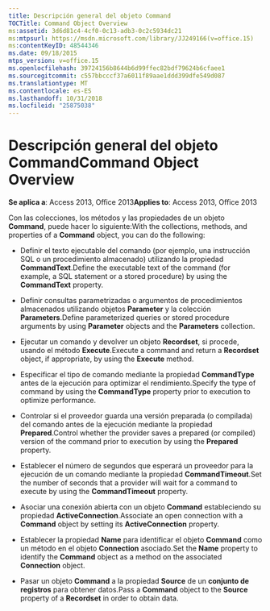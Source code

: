 ```yaml
---
title: Descripción general del objeto Command
TOCTitle: Command Object Overview
ms:assetid: 3d6d81c4-4cf0-0c13-adb3-0c2c5934dc21
ms:mtpsurl: https://msdn.microsoft.com/library/JJ249166(v=office.15)
ms:contentKeyID: 48544346
ms.date: 09/18/2015
mtps_version: v=office.15
ms.openlocfilehash: 39724156b8644b6d99ffec82bdf79624b6cfaee1
ms.sourcegitcommit: c557bbcccf37a6011f89aae1ddd399dfe549d087
ms.translationtype: MT
ms.contentlocale: es-ES
ms.lasthandoff: 10/31/2018
ms.locfileid: "25875038"
---
```

# <a name="command-object-overview"></a><span data-ttu-id="95164-102">Descripción general del objeto Command</span><span class="sxs-lookup"><span data-stu-id="95164-102">Command Object Overview</span></span>


<span data-ttu-id="95164-103">**Se aplica a**: Access 2013, Office 2013</span><span class="sxs-lookup"><span data-stu-id="95164-103">**Applies to**: Access 2013, Office 2013</span></span>

<span data-ttu-id="95164-104">Con las colecciones, los métodos y las propiedades de un objeto **Command**, puede hacer lo siguiente:</span><span class="sxs-lookup"><span data-stu-id="95164-104">With the collections, methods, and properties of a **Command** object, you can do the following:</span></span>

  - <span data-ttu-id="95164-105">Definir el texto ejecutable del comando (por ejemplo, una instrucción SQL o un procedimiento almacenado) utilizando la propiedad **CommandText**.</span><span class="sxs-lookup"><span data-stu-id="95164-105">Define the executable text of the command (for example, a SQL statement or a stored procedure) by using the **CommandText** property.</span></span>

  - <span data-ttu-id="95164-106">Definir consultas parametrizadas o argumentos de procedimientos almacenados utilizando objetos **Parameter** y la colección **Parameters**.</span><span class="sxs-lookup"><span data-stu-id="95164-106">Define parameterized queries or stored procedure arguments by using **Parameter** objects and the **Parameters** collection.</span></span>

  - <span data-ttu-id="95164-107">Ejecutar un comando y devolver un objeto **Recordset**, si procede, usando el método **Execute**.</span><span class="sxs-lookup"><span data-stu-id="95164-107">Execute a command and return a **Recordset** object, if appropriate, by using the **Execute** method.</span></span>

  - <span data-ttu-id="95164-108">Especificar el tipo de comando mediante la propiedad **CommandType** antes de la ejecución para optimizar el rendimiento.</span><span class="sxs-lookup"><span data-stu-id="95164-108">Specify the type of command by using the **CommandType** property prior to execution to optimize performance.</span></span>

  - <span data-ttu-id="95164-109">Controlar si el proveedor guarda una versión preparada (o compilada) del comando antes de la ejecución mediante la propiedad **Prepared**.</span><span class="sxs-lookup"><span data-stu-id="95164-109">Control whether the provider saves a prepared (or compiled) version of the command prior to execution by using the **Prepared** property.</span></span>

  - <span data-ttu-id="95164-110">Establecer el número de segundos que esperará un proveedor para la ejecución de un comando mediante la propiedad **CommandTimeout**.</span><span class="sxs-lookup"><span data-stu-id="95164-110">Set the number of seconds that a provider will wait for a command to execute by using the **CommandTimeout** property.</span></span>

  - <span data-ttu-id="95164-111">Asociar una conexión abierta con un objeto **Command** estableciendo su propiedad **ActiveConnection**.</span><span class="sxs-lookup"><span data-stu-id="95164-111">Associate an open connection with a **Command** object by setting its **ActiveConnection** property.</span></span>

  - <span data-ttu-id="95164-112">Establecer la propiedad **Name** para identificar el objeto **Command** como un método en el objeto **Connection** asociado.</span><span class="sxs-lookup"><span data-stu-id="95164-112">Set the **Name** property to identify the **Command** object as a method on the associated **Connection** object.</span></span>

  - <span data-ttu-id="95164-113">Pasar un objeto **Command** a la propiedad **Source** de un **conjunto de registros** para obtener datos.</span><span class="sxs-lookup"><span data-stu-id="95164-113">Pass a **Command** object to the **Source** property of a **Recordset** in order to obtain data.</span></span>

